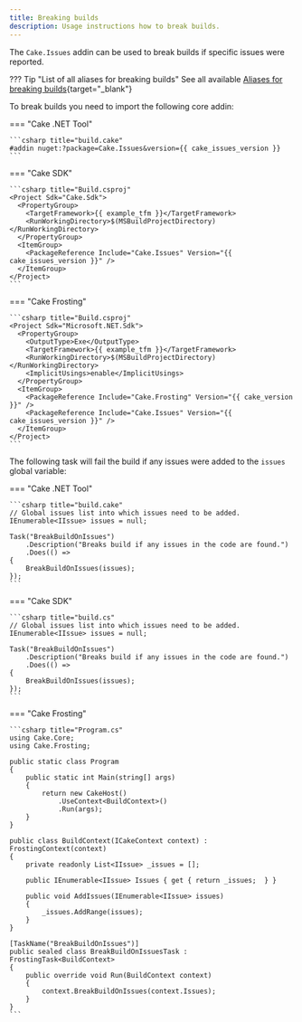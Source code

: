 ```yaml
---
title: Breaking builds
description: Usage instructions how to break builds.
---
```


The `Cake.Issues` addin can be used to break builds if specific issues were reported.

??? Tip "List of all aliases for breaking builds"
    See all available [Aliases for breaking builds](https://cakebuild.net/extensions/cake-issues/#Build-Breaking){target="_blank"}

To break builds you need to import the following core addin:

=== "Cake .NET Tool"

    ```csharp title="build.cake"
    #addin nuget:?package=Cake.Issues&version={{ cake_issues_version }}
    ```

=== "Cake SDK"

    ```csharp title="Build.csproj"
    <Project Sdk="Cake.Sdk">
      <PropertyGroup>
        <TargetFramework>{{ example_tfm }}</TargetFramework>
        <RunWorkingDirectory>$(MSBuildProjectDirectory)</RunWorkingDirectory>
      </PropertyGroup>
      <ItemGroup>
        <PackageReference Include="Cake.Issues" Version="{{ cake_issues_version }}" />
      </ItemGroup>
    </Project>
    ```

=== "Cake Frosting"

    ```csharp title="Build.csproj"
    <Project Sdk="Microsoft.NET.Sdk">
      <PropertyGroup>
        <OutputType>Exe</OutputType>
        <TargetFramework>{{ example_tfm }}</TargetFramework>
        <RunWorkingDirectory>$(MSBuildProjectDirectory)</RunWorkingDirectory>
        <ImplicitUsings>enable</ImplicitUsings>
      </PropertyGroup>
      <ItemGroup>
        <PackageReference Include="Cake.Frosting" Version="{{ cake_version }}" />
        <PackageReference Include="Cake.Issues" Version="{{ cake_issues_version }}" />
      </ItemGroup>
    </Project>
    ```

The following task will fail the build if any issues were added to the `issues` global variable:

=== "Cake .NET Tool"

    ```csharp title="build.cake"
    // Global issues list into which issues need to be added.
    IEnumerable<IIssue> issues = null;
    
    Task("BreakBuildOnIssues")
        .Description("Breaks build if any issues in the code are found.")
        .Does(() =>
    {
        BreakBuildOnIssues(issues);
    });
    ```

=== "Cake SDK"

    ```csharp title="build.cs"
    // Global issues list into which issues need to be added.
    IEnumerable<IIssue> issues = null;
    
    Task("BreakBuildOnIssues")
        .Description("Breaks build if any issues in the code are found.")
        .Does(() =>
    {
        BreakBuildOnIssues(issues);
    });
    ```

=== "Cake Frosting"

    ```csharp title="Program.cs"
    using Cake.Core;
    using Cake.Frosting;

    public static class Program
    {
        public static int Main(string[] args)
        {
            return new CakeHost()
                .UseContext<BuildContext>()
                .Run(args);
        }
    }

    public class BuildContext(ICakeContext context) : FrostingContext(context)
    {
        private readonly List<IIssue> _issues = [];
    
        public IEnumerable<IIssue> Issues { get { return _issues;  } }
    
        public void AddIssues(IEnumerable<IIssue> issues)
        {
            _issues.AddRange(issues);
        }
    }

    [TaskName("BreakBuildOnIssues")]
    public sealed class BreakBuildOnIssuesTask : FrostingTask<BuildContext>
    {
        public override void Run(BuildContext context)
        {
            context.BreakBuildOnIssues(context.Issues);
        }
    }
    ```
